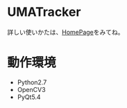 # UMATracker

詳しい使いかたは、[HomePage](http://ymnk13.github.io/UMATracker)をみてね。

# 動作環境

* Python2.7
* OpenCV3
* PyQt5.4

  
